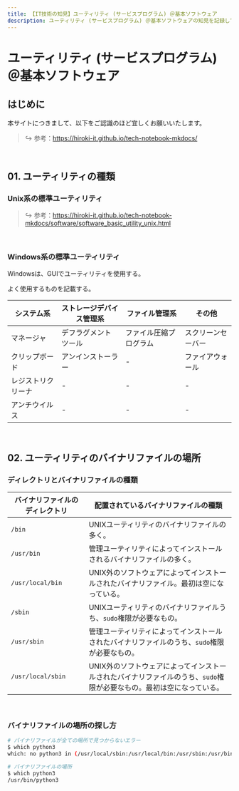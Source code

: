 ```yaml
---
title: 【IT技術の知見】ユーティリティ (サービスプログラム) ＠基本ソフトウェア
description: ユーティリティ (サービスプログラム) ＠基本ソフトウェアの知見を記録しています。
---
```


# ユーティリティ (サービスプログラム) ＠基本ソフトウェア

## はじめに

本サイトにつきまして、以下をご認識のほど宜しくお願いいたします。



> ↪️ 参考：https://hiroki-it.github.io/tech-notebook-mkdocs/

<br>

## 01. ユーティリティの種類

### Unix系の標準ユーティリティ

> ↪️ 参考：https://hiroki-it.github.io/tech-notebook-mkdocs/software/software_basic_utility_unix.html

<br>

### Windows系の標準ユーティリティ

Windowsは、GUIでユーティリティを使用する。

よく使用するものを記載する。



| システム系    | ストレージデバイス管理系 | ファイル管理系    | その他      |
|-----------|-----------------|---------------|-----------|
| マネージャ     | デフラグメントツール      | ファイル圧縮プログラム | スクリーンセーバー |
| クリップボード   | アンインストーラー       | -             | ファイアウォール  |
| レジストリクリーナ | -               | -             | -         |
| アンチウイルス   | -               | -             | -         |

<br>

## 02. ユーティリティのバイナリファイルの場所

### ディレクトリとバイナリファイルの種類

| バイナリファイルのディレクトリ       | 配置されているバイナリファイルの種類                                                      |
|-----------------------|----------------------------------------------------------------------------|
| ```/bin```            | UNIXユーティリティのバイナリファイルの多く。                                                   |
| ```/usr/bin```        | 管理ユーティリティによってインストールされるバイナリファイルの多く。                                       |
| ```/usr/local/bin```  | UNIX外のソフトウェアによってインストールされたバイナリファイル。最初は空になっている。                           |
| ```/sbin```           | UNIXユーティリティのバイナリファイルうち、```sudo```権限が必要なもの。                              |
| ```/usr/sbin```       | 管理ユーティリティによってインストールされたバイナリファイルのうち、```sudo```権限が必要なもの。                 |
| ```/usr/local/sbin``` | UNIX外のソフトウェアによってインストールされたバイナリファイルのうち、```sudo```権限が必要なもの。最初は空になっている。 |

<br>

### バイナリファイルの場所の探し方

```bash
# バイナリファイルが全ての場所で見つからないエラー
$ which python3
which: no python3 in (/usr/local/sbin:/usr/local/bin:/usr/sbin:/usr/bin:/sbin:/bin)

# バイナリファイルの場所
$ which python3 
/usr/bin/python3
```

<br>

